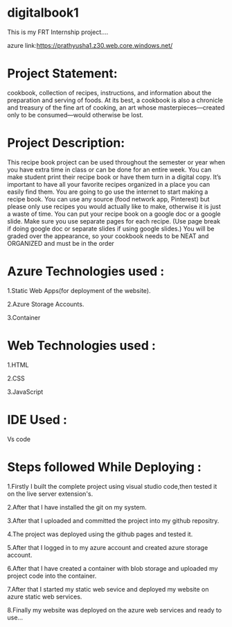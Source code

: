# digitalbook1

This is my FRT Internship project....

azure link:https://prathyusha1.z30.web.core.windows.net/

# Project Statement:

cookbook, collection of recipes, instructions, and information about the preparation and serving of foods. At its best, a cookbook is also a chronicle and treasury of the fine art of cooking, an art whose masterpieces—created only to be consumed—would otherwise be lost.


# Project Description:

This recipe book project can be used throughout the semester or year when you have extra time in class or can be done for an entire week. You can make student print their recipe book or have them turn in a digital copy.
 It’s important to have all your favorite recipes organized in a place you can easily find them. You are going to go use the internet to start making a recipe book. You can use any source (food network app, Pinterest) but please only use recipes you would actually like to make, otherwise it is just a waste of time. You can put your recipe book on a google doc or a google slide. Make sure you use separate pages for each recipe. (Use page break if doing google doc or separate slides if using google slides.) You will be graded over the appearance, so your cookbook needs to be NEAT and ORGANIZED and must be in the order


#  Azure Technologies used :

1.Static Web Apps(for deployment of the website).

2.Azure Storage Accounts.

3.Container

#  Web Technologies used :
1.HTML

2.CSS

3.JavaScript

# IDE Used :

Vs code

# Steps followed While Deploying :

1.Firstly I built the complete project using visual studio code,then tested it on the live server extension's.

2.After that I have installed the git on my system.

3.After that I uploaded and committed the project into my github repositry.

4.The project was deployed using the github pages and tested it.

5.After that I logged in to my azure account and created azure storage account.

6.After that I have created a container with blob storage and uploaded my project code into the container.

7.After that I started my static web sevice and deployed my website on azure static web services.

8.Finally my website was deployed on the azure web services and ready to use...
